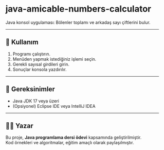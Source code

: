 # java-amicable-numbers-calculator
Java konsol uygulaması: Bölenler toplamı ve arkadaş sayı çiftlerini bulur.

---

## 🚀 Kullanım
1. Programı çalıştırın.  
2. Menüden yapmak istediğiniz işlemi seçin.  
3. Gerekli sayısal girdileri girin.  
4. Sonuçlar konsola yazdırılır.

---

## 🧰 Gereksinimler
- Java JDK 17 veya üzeri  
- (Opsiyonel) Eclipse IDE veya IntelliJ IDEA

---

## 👨‍💻 Yazar
Bu proje, **Java programlama dersi ödevi** kapsamında geliştirilmiştir.  
Kod örnekleri ve algoritmalar, eğitim amaçlı olarak paylaşılmıştır.


